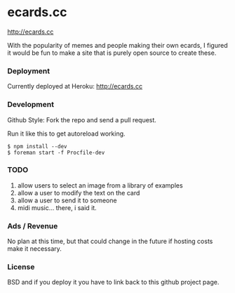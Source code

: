 ecards.cc
=========

http://ecards.cc

With the popularity of memes and people making their own ecards, 
I figured it would be fun to make a site that is purely open source 
to create these.

### Deployment

Currently deployed at Heroku:  http://ecards.cc

### Development

Github Style:  Fork the repo and send a pull request.

Run it like this to get autoreload working.

    $ npm install --dev
    $ foreman start -f Procfile-dev

### TODO

1. allow users to select an image from a library of examples
1. allow a user to modify the text on the card
1. allow a user to send it to someone
1. midi music... there, i said it.

### Ads / Revenue

No plan at this time, but that could change in the future if hosting 
costs make it necessary.

### License

BSD and if you deploy it you have to link back to this github project page.
